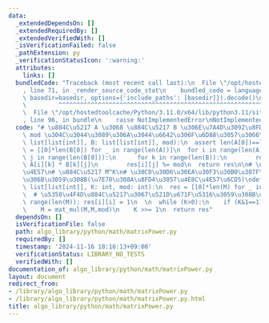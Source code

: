 ```yaml
---
data:
  _extendedDependsOn: []
  _extendedRequiredBy: []
  _extendedVerifiedWith: []
  _isVerificationFailed: false
  _pathExtension: py
  _verificationStatusIcon: ':warning:'
  attributes:
    links: []
  bundledCode: "Traceback (most recent call last):\n  File \"/opt/hostedtoolcache/Python/3.11.0/x64/lib/python3.11/site-packages/onlinejudge_verify/documentation/build.py\"\
    , line 71, in _render_source_code_stat\n    bundled_code = language.bundle(stat.path,\
    \ basedir=basedir, options={'include_paths': [basedir]}).decode()\n          \
    \         ^^^^^^^^^^^^^^^^^^^^^^^^^^^^^^^^^^^^^^^^^^^^^^^^^^^^^^^^^^^^^^^^^^^^^^^^^^^^^^^^^\n\
    \  File \"/opt/hostedtoolcache/Python/3.11.0/x64/lib/python3.11/site-packages/onlinejudge_verify/languages/python.py\"\
    , line 96, in bundle\n    raise NotImplementedError\nNotImplementedError\n"
  code: "# \u884C\u5217 A \u3068 \u884C\u5217 B \u306E\u7A4D\u3092\u8FD4\u3059\n#\
    \ mod \u304C\u3044\u3089\u306A\u3044\u6642\u306F\u6D88\u3057\u3066\ndef mat_mul(A:\
    \ list[list[int]], B: list[list[int]], mod):\n  assert len(A[0])==len(B)\n  res\
    \ = [[0]*len(B[0]) for _ in range(len(A))]\n  for i in range(len(A)):\n    for\
    \ j in range(len(B[0])):\n      for k in range(len(B)):\n        res[i][j] +=\
    \ A[i][k] * B[k][j]\n        res[i][j] %= mod\n  return res\n\n# \u884C\u5217\u7D2F\
    \u4E57\n# \u884C\u5217 M^K\n# \u30C0\u30D6\u30EA\u30F3\u30B0\u307F\u305F\u3044\
    \u306B\u3059\u308B(\u7E70\u308A\u8FD4\u3057\u4E8C\u4E57\u6CD5)\ndef mat_pow(M:\
    \ list[list[int]], K: int, mod: int):\n  res = [[0]*len(M) for _ in range(len(M))]\n\
    \  # \u5358\u4F4D\u884C\u5217\u3067\u521D\u671F\u5316\u3059\u308B\n  for i in\
    \ range(len(M)): res[i][i] = 1\n  \n  while (K>0):\n    if (K&1==1): res = mat_mul(M,res,mod)\n\
    \    M = mat_mul(M,M,mod)\n    K >>= 1\n  return res"
  dependsOn: []
  isVerificationFile: false
  path: algo_library/python/math/matrixPower.py
  requiredBy: []
  timestamp: '2024-11-16 18:16:13+09:00'
  verificationStatus: LIBRARY_NO_TESTS
  verifiedWith: []
documentation_of: algo_library/python/math/matrixPower.py
layout: document
redirect_from:
- /library/algo_library/python/math/matrixPower.py
- /library/algo_library/python/math/matrixPower.py.html
title: algo_library/python/math/matrixPower.py
---
```

